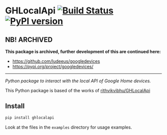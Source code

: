 # GHLocalApi [![Build Status][travis_status]][travis] [![PyPI version][pypi_badge]][pypi]

## NB! ARCHIVED

**This package is archived, further development of this are continued here:**

- https://github.com/ludeeus/googledevices
- https://pypi.org/project/googledevices/

****

_Python package to interact with the local API of Google Home devices._

This Python package is based of the works of [rithvikvibhu/GHLocalApi][GHLocalApi]

## Install

```bash
pip install ghlocalapi
```

Look at the files in the `examples` directory for usage examples.

[travis_status]: https://travis-ci.com/ludeeus/GHLocalApi.svg?branch=master
[travis]: https://travis-ci.com/ludeeus/GHLocalApi
[pypi]:https://pypi.org/project/ghlocalapi/
[pypi_badge]: https://badge.fury.io/py/ghlocalapi.svg
[GHLocalAPI]: https://github.com/rithvikvibhu/GHLocalApi